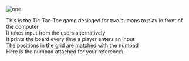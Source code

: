 ![one](https://user-images.githubusercontent.com/125087359/226695221-f54569c8-5d4f-4baa-87cd-cef2b22a8215.png)

This is the Tic-Tac-Toe game desinged for two humans to play in front of the computer\
It takes input from the users alternatively\
It prints the board every time a player enters an input\
The positions in the grid are matched with the numpad\
Here is the numpad attached for your reference\
